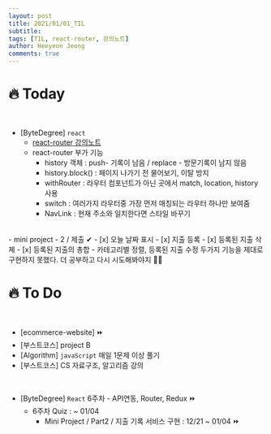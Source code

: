 ```yaml
---
layout: post
title: 2021/01/01_TIL
subtitle:
tags: [TIL, react-router, 강의노트]
author: Heeyeon Jeong
comments: true
---
```


# 🔥 Today

<br>

- [ByteDegree] `react`
  - [react-router 강의노트](https://heeyeonjeong.tistory.com/76)
  - react-router 부가 기능
    - history 객체 : push- 기록이 남음 / replace - 방문기록이 남지 않음
    - history.block() : 페이지 나가기 전 물어보기, 이탈 방지
    - withRouter : 라우터 컴포넌트가 아닌 곳에서 match, location, history 사용
    - switch : 여러가지 라우터중 가장 먼저 매칭되는 라우터 하나만 보여줌
    - NavLink : 현재 주소와 일치한다면 스타일 바꾸기

<br>
- mini project - 2 / 제출 ✔
    - [x] 오늘 날짜 표시
    - [x] 지출 등록
    - [x] 등록된 지출 삭제
    - [x] 등록된 지출의 총합
- 카테고리별 정렬, 등록된 지출 수정 두가지 기능을 제대로 구현하지 못했다. 더 공부하고 다시 시도해봐야지 🤦‍♀️

<br>

# 🔥 To Do

<br>

- [ecommerce-website] ⏩
- [부스트코스] project B
- [Algorithm] `javaScript` 매일 1문제 이상 풀기
- [부스트코스] CS 자료구조, 알고리즘 강의

<br>

- [ByteDegree] `React` 6주차 - API연동, Router, Redux ⏩
  - 6주차 Quiz : ~ 01/04
    - Mini Project / Part2 / 지출 기록 서비스 구현 : 12/21 ~ 01/04 ⏩
